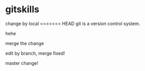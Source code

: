 # gitskills

change by local
<<<<<<< HEAD
git is a version control system.

hehe

merge the change

edit by branch, merge fixed!

master change! 
